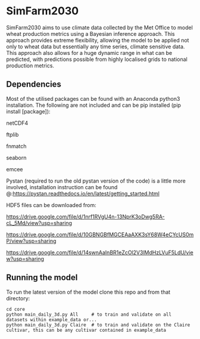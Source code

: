 # SimFarm2030
SimFarm2030 aims to use climate data collected by the Met Office to model wheat production metrics using a Bayesian inference approach. This approach provides extreme flexibility, allowing the model to be applied not only to wheat data but essentially any time series, climate sensitive data. This approach also allows for a huge dynamic range in what can be predicted, with predictions possible from highly localised grids to national production metrics.

## Dependencies
Most of the utilised packages can be found with an Anaconda python3 installation. The following are not included and can be pip installed (pip install [package]):
  
  netCDF4
  
  ftplib 
  
  fnmatch
  
  seaborn
  
  emcee
  
Pystan (required to run the old pystan version of the code) is a little more involved, installation instruction can be found @:https://pystan.readthedocs.io/en/latest/getting_started.html

HDF5 files can be downloaded from: 

https://drive.google.com/file/d/1nrf1RVgU4n-13NprK3oDwg5RA-cL_5Md/view?usp=sharing

https://drive.google.com/file/d/10GBNGBfMGCEAaAXK3sY68W4eCYcUS0mP/view?usp=sharing

https://drive.google.com/file/d/14swnAaInBR1eZcOl2V3lMdHzLVuF5LdU/view?usp=sharing

## Running the model

To run the latest version of the model clone this repo and from that directory:

``` 
cd core
python main_daily_3d.py All     # to train and validate on all datasets within example_data or...
python main_daily_3d.py Claire  # to train and validate on the Claire cultivar, this can be any cultivar contained in example_data
```

